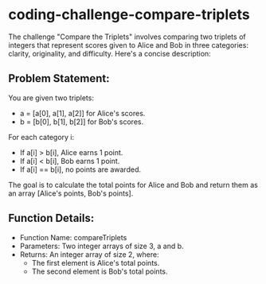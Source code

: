 # coding-challenge-compare-triplets

The challenge "Compare the Triplets" involves comparing two triplets of integers that represent scores given to Alice and Bob in three categories: clarity, originality, and difficulty. Here's a concise description:

## Problem Statement:

You are given two triplets:

- a = [a[0], a[1], a[2]] for Alice's scores.
- b = [b[0], b[1], b[2]] for Bob's scores.

For each category i:

- If a[i] > b[i], Alice earns 1 point.
- If a[i] < b[i], Bob earns 1 point.
- If a[i] == b[i], no points are awarded.

The goal is to calculate the total points for Alice and Bob and return them as an array [Alice's points, Bob's points].

## Function Details:

- Function Name: compareTriplets
- Parameters: Two integer arrays of size 3, a and b.
- Returns: An integer array of size 2, where:
  * The first element is Alice's total points.
  * The second element is Bob's total points.
